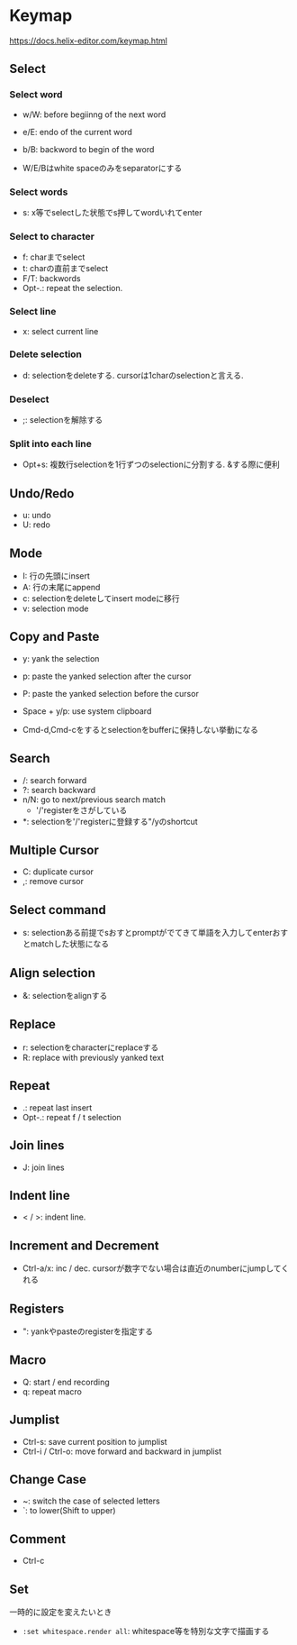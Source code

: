 # Keymap

https://docs.helix-editor.com/keymap.html

## Select

### Select word

* w/W: before begiinng of the next word
* e/E: endo of the current word
* b/B: backword to begin of the word

* W/E/Bはwhite spaceのみをseparatorにする

### Select words

* s: x等でselectした状態でs押してwordいれてenter

### Select to character

* f<ch>: charまでselect
* t<ch>: charの直前までselect
* F/T<ch>: backwords
* Opt-.: repeat the selection.

### Select line

* x: select current line

### Delete selection

* d: selectionをdeleteする. cursorは1charのselectionと言える.

### Deselect

* ;: selectionを解除する

### Split into each line

* Opt+s: 複数行selectionを1行ずつのselectionに分割する. &する際に便利

## Undo/Redo

* u: undo
* U: redo

## Mode

* I: 行の先頭にinsert
* A: 行の末尾にappend
* c: selectionをdeleteしてinsert modeに移行
* v: selection mode

## Copy and Paste

* y: yank the selection
* p: paste the yanked selection after the cursor
* P: paste the yanked selection before the cursor

* Space + y/p: use system clipboard

* Cmd-d,Cmd-cをするとselectionをbufferに保持しない挙動になる

## Search

* /: search forward
* ?: search backward
* n/N: go to next/previous search match
  * '/'registerをさがしている
* *: selectionを'/'registerに登録する"/yのshortcut
 

## Multiple Cursor

* C: duplicate cursor
* ,: remove cursor

## Select command

* s: selectionある前提でsおすとpromptがでてきて単語を入力してenterおすとmatchした状態になる

## Align selection

* &: selectionをalignする

## Replace

* r<ch>: selectionをcharacterにreplaceする
* R: replace with previously yanked text

## Repeat

* .: repeat last insert
* Opt-.: repeat f / t selection

## Join lines

* J: join lines

## Indent line

* < / >: indent line.

## Increment and Decrement

* Ctrl-a/x: inc / dec. cursorが数字でない場合は直近のnumberにjumpしてくれる

## Registers

* "<ch>: yankやpasteのregisterを指定する

## Macro

* Q: start / end recording
* q: repeat macro

## Jumplist

* Ctrl-s: save current position to jumplist
* Ctrl-i / Ctrl-o: move forward and backward in jumplist

## Change Case

* ~: switch the case of selected letters
* `: to lower(Shift to upper)

## Comment

* Ctrl-c

## Set

一時的に設定を変えたいとき 

* `:set whitespace.render all`: whitespace等を特別な文字で描画する
